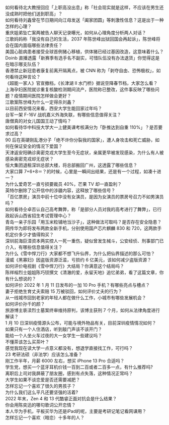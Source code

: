 如何看待北大教授回应「上职高没出息」称「社会现实就是这样，不应该在男生还没成熟时把他们送到职高」？  
如何看待刘鑫曾在节日期间向江母发送「阖家团圆」等刺激性信息？这是出于一种怎样的心理？  
重庆姐弟坠亡案两被告人聊天记录曝光，如何从心理角度分析两人对话？  
江歌妈妈称「我没有自己的生活，2037 年陈世峰出狱回国会再起诉」，陈世峰将会在国内面临哪些法律责任？  
美国心脏病患者接受全球首例猪心移植，供体猪已经过基因改造，这意味着什么？  
Doinb 直播透露「新赛季有选手名不副实，可惜队伍没有办法退货」你觉得这是在暗示哪支队伍？  
香港禁止新冠患者康复前离开隔离点，被 CNN 称为「剥夺自由、恐怖极权」，如何看待这种言论？  
《超能一家人》官宣撤档，《长津湖 II 水门桥》据说空降春节档，大家怎么看？  
上海孕妇医院就诊重复核酸检测期间流产，医院称已整改，这件事反映了哪些问题？疫情期间医院怎样做会更好？  
江歌案陈世峰为什么一定得杀刘鑫？  
以目前西安情况来看，西安大学生能回家过年吗？  
台军一架 F-16V 战机嘉义外海失联，有哪些信息值得关注？  
唐僧真的对女儿国国王动了情吗？  
如何看待华中科技大学大一上健美课考核满分为「卧推达到自重 110%」？是否要求过高？  
90 后在英硬刚乱港分子「绝不许你分裂我的国家」，遭人身攻击和死亡威胁，如何在保证安全的情况下爱国？  
天津返安阳确诊奥密克戎大学生至今无症状，亲属更早被发现感染，为什么有人被感染奥密克戎却无症状？  
恒大集团退租深圳总部大楼，将总部搬回广州，这透露了哪些信息？  
大家口算 7+6+8＝？的时候，心里是一瞬间出结果，还是有一个过程，如凑十进一？  
为什么爱奇艺一直亏损要裁员 40%，芒果 TV 却一直盈利？  
英特尔删除了公开信中的涉疆内容，这释放了哪些信号？  
「百亿票房」演员中前十位中没有女演员，是因为女演员的票房号召力不如男演员吗？  
如何看待仝卓否认自己高考舞弊，称「是部分人员对我的高考进行了舞弊」，已行政起诉山西省招生考试管理中心？  
青岛一亲子乐园「用玉米粒铺地当沙子」，这种做法可取吗？是否存在安全隐患？  
网传华为即将发布两款全新手机，分别使用国产芯片麒麟 830 和 720，这两款手机定价多少才值得购买？  
深圳前海巨漳资本两实控人一死一重伤，疑似曾发生械斗，公安经侦、刑事部门已介入，有哪些信息值得关注？  
为什么《雪中悍刀行》大家都不想飞升仙界，为什么把仙界描述的那么可怕？  
漫威《黑寡妇》因盗版资源泛滥，亏损约 6 亿美元，该如何减少盗版资源？  
如何评价电视剧《雪中悍刀行》大结局？你满意这个结局吗？  
陈祥榕烈士姐姐陈巧钗撰文《清澈的爱，永留天地》追忆弟弟，看了这篇文章，你有什么想说的？  
如何评价 2022 年 1 月 11 日发布的一加 10 Pro 手机？有哪些亮点与槽点？  
妻子拒绝生育丈夫索赔 15 万被驳回，如何评价丈夫的行为？  
从一线城市回到老家的年轻人都在做什么工作，小城市有哪些发展机会？  
如何评价孙千的颜？  
旅游博主亵渎烈士墓案终审维持原判，该博主获刑 7 个月，如何从法律角度进行解读？  
1 月 10 日深圳疫情源头公布，可能与境外物品有关，目前深圳疫情情况如何？  
如果只有一个人住酒店，听到敲门声该不该开门？  
能给一个人坐火车过夜的大一女学生一些建议吗？  
不懂茶该怎么买茶叶？  
感觉我现在读大学一点意义都没有，想退学直接找工作，可行吗？  
23 考研法硕（非法学）应该怎么准备？  
刚工作半年，月薪 6000 左右，想买 iPhone 13 Pro 合适吗？  
学生党，想买一个蓝牙耳机价钱一百到二百或者二百多一点，有什么推荐吗?  
离职后上司对我屏蔽了朋友圈，感到有点失落，这种情况正常吗？  
大学生如果不谈恋爱是否还需要减肥？  
怎样忘记一个喜欢了很久的男孩子？  
为什么我们这么平凡还要坚强的活着?  
2022 年末，Zen 4 和 13 代酷睿正面对抗会是什么结果？  
你会用陈奕迅的哪句歌词公开恋情？  
本人华为手机，平板买华为还是iPad的呢，主要是考研记笔记看网课用？  
怎样忘记一个喜欢（暗恋）十多年的人？  
